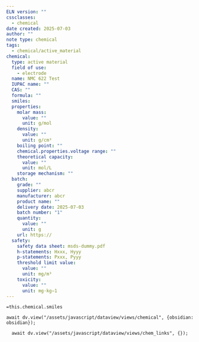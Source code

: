 ```yaml
---
ELN version: ""
cssclasses:
  - chemical
date created: 2025-07-03
author: ""
note type: chemical
tags:
  - chemical/active_material
chemical:
  type: active material
  field of use:
    - electrode
  name: NMC 622 Test
  IUPAC name: ""
  CAS: ""
  formula: ""
  smiles:
  properties:
    molar mass:
      value: ""
      unit: g/mol
    density:
      value: ""
      unit: g/cm³
    boiling point: ""
    chemical.properties.voltage range: ""
    theoretical capacity:
      value: ""
      unit: mol/L
    storage mechanism: ""
  batch:
    grade: ""
    supplier: abcr
    manufacturer: abcr
    product name: ""
    delivery date: 2025-07-03
    batch number: "1"
    quantity:
      value: ""
      unit: g
    url: https://
  safety:
    safety data sheet: msds-dummy.pdf
    h-statements: Hxxx, Hyyy
    p-statements: Pxxx, Pyyy
    threshold limit value:
      value: ""
      unit: mg/m³
    toxicity:
      value: ""
      unit: mg·kg−1
---
```


```smiles
=this.chemical.smiles
```

```dataviewjs
await dv.view("/assets/javascript/dataview/views/chemical", {obsidian: obsidian});
```

```dataviewjs
  await dv.view("/assets/javascript/dataview/views/chem_links", {});
```

